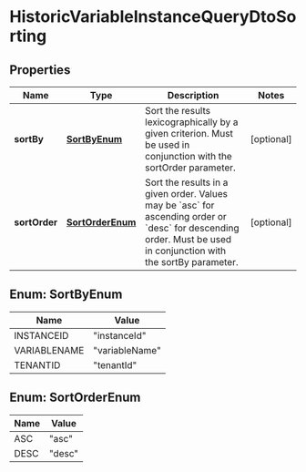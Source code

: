 

# HistoricVariableInstanceQueryDtoSorting

## Properties

Name | Type | Description | Notes
------------ | ------------- | ------------- | -------------
**sortBy** | [**SortByEnum**](#SortByEnum) | Sort the results lexicographically by a given criterion. Must be used in conjunction with the sortOrder parameter. |  [optional]
**sortOrder** | [**SortOrderEnum**](#SortOrderEnum) | Sort the results in a given order. Values may be &#x60;asc&#x60; for ascending order or &#x60;desc&#x60; for descending order. Must be used in conjunction with the sortBy parameter. |  [optional]



## Enum: SortByEnum

Name | Value
---- | -----
INSTANCEID | &quot;instanceId&quot;
VARIABLENAME | &quot;variableName&quot;
TENANTID | &quot;tenantId&quot;



## Enum: SortOrderEnum

Name | Value
---- | -----
ASC | &quot;asc&quot;
DESC | &quot;desc&quot;



